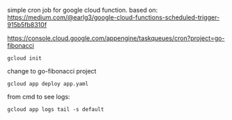 simple cron job for google cloud function.
based on:
https://medium.com/@earlg3/google-cloud-functions-scheduled-trigger-915b5fb8310f

https://console.cloud.google.com/appengine/taskqueues/cron?project=go-fibonacci
    
    gcloud init

change to go-fibonacci project
  
    gcloud app deploy app.yaml

from cmd to see logs:

    gcloud app logs tail -s default 